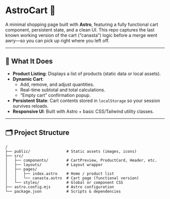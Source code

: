 # AstroCart 🛒

A minimal shopping page built with **Astro**, featuring a fully functional cart component, persistent state, and a clean UI. This repo captures the last known working version of the cart (“canasta”) logic before a merge went awry—so you can pick up right where you left off.

---

## 🚀 What It Does

- **Product Listing**: Displays a list of products (static data or local assets).
- **Dynamic Cart**:  
  - Add, remove, and adjust quantities.  
  - Real-time subtotal and total calculations.  
  - “Empty cart” confirmation popup.  
- **Persistent State**: Cart contents stored in `localStorage` so your session survives reloads.
- **Responsive UI**: Built with Astro + basic CSS/Tailwind utility classes.

---

## 🗂️ Project Structure

```text
/
├── public/                # Static assets (images, icons)
├── src/
│   ├── components/        # CartPreview, ProductCard, Header, etc.
│   ├── layouts/           # Layout wrapper
│   ├── pages/
│   │   ├── index.astro    # Home / product list
│   │   └── canasta.astro  # Cart page (functional version)
│   └── styles/            # Global or component CSS
├── astro.config.mjs       # Astro configuration
└── package.json           # Scripts & dependencies
